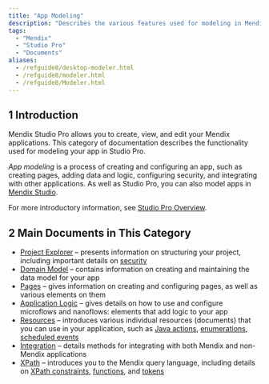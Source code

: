 ```yaml
---
title: "App Modeling"
description: "Describes the various features used for modeling in Mendix Studio Pro, including document templates, the domain model, microflows, modules, pages, and security."
tags:
  - "Mendix"
  - "Studio Pro"
  - "Documents"
aliases:
  - /refguide8/desktop-modeler.html
  - /refguide8/modeler.html
  - /refguide8/Modeler.html
---
```


## 1 Introduction

Mendix Studio Pro allows you to create, view, and edit your Mendix applications. This category of documentation describes the functionality used for modeling your app in Studio Pro.

*App modeling* is a process of creating and configuring an app, such as creating pages, adding data and logic, configuring security, and integrating with other applications. As well as Studio Pro, you can also model apps in [Mendix Studio](/studio8/).

For more introductory information, see [Studio Pro Overview](studio-pro-overview).

## 2 Main Documents in This Category

* [Project Explorer](project-explorer) – presents information on structuring your project, including important details on [security](security)
* [Domain Model](domain-model) – contains information on creating and maintaining the data model for your app
* [Pages](pages) – gives information on creating and configuring pages, as well as various elements on them
* [Application Logic](application-logic) – gives details on how to use and configure microflows and nanoflows: elements that add logic to your app
* [Resources](resources) – introduces various individual resources (documents) that you can use in your application, such as [Java actions](java-actions), [enumerations](enumerations), [scheduled events](scheduled-events)
* [Integration](integration) – details methods for integrating with both Mendix and non-Mendix applications
* [XPath](xpath) – introduces you to the Mendix query language, including details on [XPath constraints](xpath-constraints), [functions](xpath-query-functions), and [tokens](xpath-tokens)
